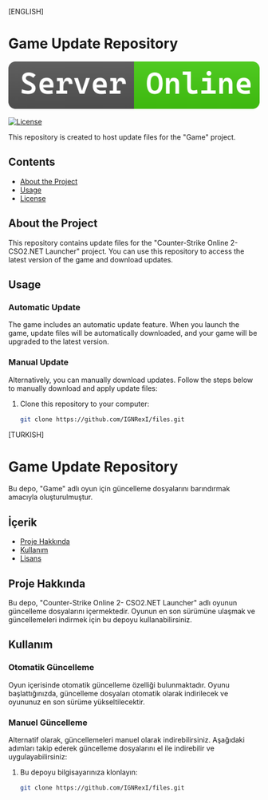 [ENGLISH]
# Game Update Repository
![Server Badge](serverbadge.png)

[![License](https://img.shields.io/badge/License-MIT-blue.svg)](https://opensource.org/licenses/MIT)

This repository is created to host update files for the "Game" project.

## Contents

- [About the Project](#about-the-project)
- [Usage](#usage)
- [License](#license)

## About the Project

This repository contains update files for the "Counter-Strike Online 2- CSO2.NET Launcher" project. You can use this repository to access the latest version of the game and download updates.

## Usage

### Automatic Update

The game includes an automatic update feature. When you launch the game, update files will be automatically downloaded, and your game will be upgraded to the latest version.

### Manual Update

Alternatively, you can manually download updates. Follow the steps below to manually download and apply update files:

1. Clone this repository to your computer:

   ```bash
   git clone https://github.com/IGNRexI/files.git

[TURKISH]
# Game Update Repository

Bu depo, "Game" adlı oyun için güncelleme dosyalarını barındırmak amacıyla oluşturulmuştur.

## İçerik

- [Proje Hakkında](#proje-hakkında)
- [Kullanım](#kullanım)
- [Lisans](#lisans)

## Proje Hakkında

Bu depo, "Counter-Strike Online 2- CSO2.NET Launcher" adlı oyunun güncelleme dosyalarını içermektedir. Oyunun en son sürümüne ulaşmak ve güncellemeleri indirmek için bu depoyu kullanabilirsiniz.

## Kullanım

### Otomatik Güncelleme

Oyun içerisinde otomatik güncelleme özelliği bulunmaktadır. Oyunu başlattığınızda, güncelleme dosyaları otomatik olarak indirilecek ve oyununuz en son sürüme yükseltilecektir.

### Manuel Güncelleme

Alternatif olarak, güncellemeleri manuel olarak indirebilirsiniz. Aşağıdaki adımları takip ederek güncelleme dosyalarını el ile indirebilir ve uygulayabilirsiniz:

1. Bu depoyu bilgisayarınıza klonlayın:

   ```bash
   git clone https://github.com/IGNRexI/files.git

